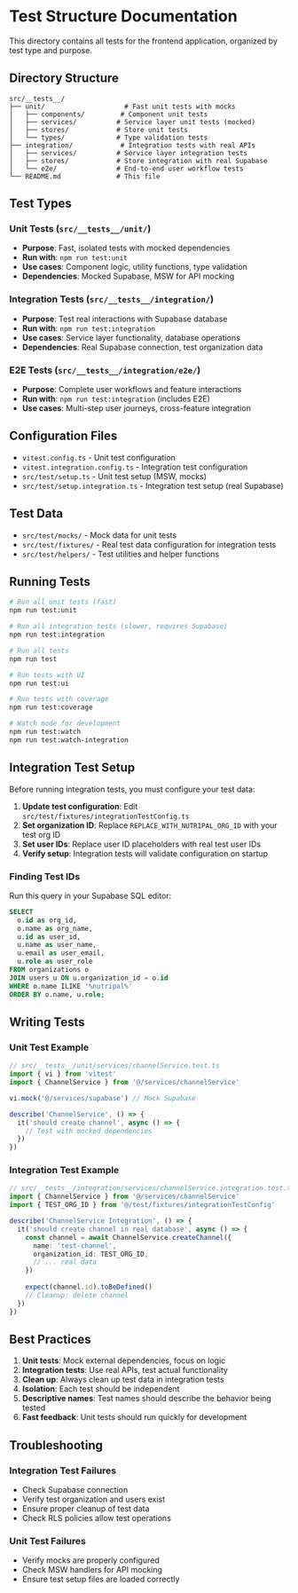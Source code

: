 # Test Structure Documentation

This directory contains all tests for the frontend application, organized by test type and purpose.

## Directory Structure

```
src/__tests__/
├── unit/                    # Fast unit tests with mocks
│   ├── components/         # Component unit tests
│   ├── services/          # Service layer unit tests (mocked)
│   ├── stores/            # Store unit tests
│   └── types/             # Type validation tests
├── integration/            # Integration tests with real APIs
│   ├── services/          # Service layer integration tests
│   ├── stores/            # Store integration with real Supabase
│   └── e2e/               # End-to-end user workflow tests
└── README.md              # This file
```

## Test Types

### Unit Tests (`src/__tests__/unit/`)
- **Purpose**: Fast, isolated tests with mocked dependencies
- **Run with**: `npm run test:unit`
- **Use cases**: Component logic, utility functions, type validation
- **Dependencies**: Mocked Supabase, MSW for API mocking

### Integration Tests (`src/__tests__/integration/`)
- **Purpose**: Test real interactions with Supabase database
- **Run with**: `npm run test:integration`
- **Use cases**: Service layer functionality, database operations
- **Dependencies**: Real Supabase connection, test organization data

### E2E Tests (`src/__tests__/integration/e2e/`)
- **Purpose**: Complete user workflows and feature interactions
- **Run with**: `npm run test:integration` (includes E2E)
- **Use cases**: Multi-step user journeys, cross-feature integration

## Configuration Files

- `vitest.config.ts` - Unit test configuration
- `vitest.integration.config.ts` - Integration test configuration
- `src/test/setup.ts` - Unit test setup (MSW, mocks)
- `src/test/setup.integration.ts` - Integration test setup (real Supabase)

## Test Data

- `src/test/mocks/` - Mock data for unit tests
- `src/test/fixtures/` - Real test data configuration for integration tests
- `src/test/helpers/` - Test utilities and helper functions

## Running Tests

```bash
# Run all unit tests (fast)
npm run test:unit

# Run all integration tests (slower, requires Supabase)
npm run test:integration

# Run all tests
npm run test

# Run tests with UI
npm run test:ui

# Run tests with coverage
npm run test:coverage

# Watch mode for development
npm run test:watch
npm run test:watch-integration
```

## Integration Test Setup

Before running integration tests, you must configure your test data:

1. **Update test configuration**: Edit `src/test/fixtures/integrationTestConfig.ts`
2. **Set organization ID**: Replace `REPLACE_WITH_NUTRIPAL_ORG_ID` with your test org ID
3. **Set user IDs**: Replace user ID placeholders with real test user IDs
4. **Verify setup**: Integration tests will validate configuration on startup

### Finding Test IDs

Run this query in your Supabase SQL editor:

```sql
SELECT 
  o.id as org_id, 
  o.name as org_name,
  u.id as user_id,
  u.name as user_name,
  u.email as user_email,
  u.role as user_role
FROM organizations o
JOIN users u ON u.organization_id = o.id
WHERE o.name ILIKE '%nutripal%'
ORDER BY o.name, u.role;
```

## Writing Tests

### Unit Test Example
```typescript
// src/__tests__/unit/services/channelService.test.ts
import { vi } from 'vitest'
import { ChannelService } from '@/services/channelService'

vi.mock('@/services/supabase') // Mock Supabase

describe('ChannelService', () => {
  it('should create channel', async () => {
    // Test with mocked dependencies
  })
})
```

### Integration Test Example
```typescript
// src/__tests__/integration/services/channelService.integration.test.ts
import { ChannelService } from '@/services/channelService'
import { TEST_ORG_ID } from '@/test/fixtures/integrationTestConfig'

describe('ChannelService Integration', () => {
  it('should create channel in real database', async () => {
    const channel = await ChannelService.createChannel({
      name: 'test-channel',
      organization_id: TEST_ORG_ID,
      // ... real data
    })
    
    expect(channel.id).toBeDefined()
    // Cleanup: delete channel
  })
})
```

## Best Practices

1. **Unit tests**: Mock external dependencies, focus on logic
2. **Integration tests**: Use real APIs, test actual functionality
3. **Clean up**: Always clean up test data in integration tests
4. **Isolation**: Each test should be independent
5. **Descriptive names**: Test names should describe the behavior being tested
6. **Fast feedback**: Unit tests should run quickly for development

## Troubleshooting

### Integration Test Failures
- Check Supabase connection
- Verify test organization and users exist
- Ensure proper cleanup of test data
- Check RLS policies allow test operations

### Unit Test Failures
- Verify mocks are properly configured
- Check MSW handlers for API mocking
- Ensure test setup files are loaded correctly